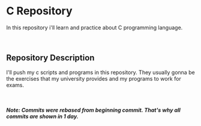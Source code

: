 <h1>C Repository</h1>
<p>

In this repository i'll learn and practice about C programming language.
</p>
<br/>

<h2>Repository Description</h2>
<p>
I'll push my c scripts and programs in this repository. They usually gonna be the exercises that my university provides and my programs to work for exams.
</p>
<br/>

##### Note: Commits were rebased from beginning commit. That's why all commits are shown in 1 day.  